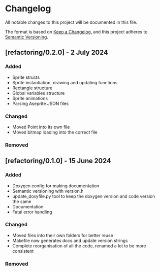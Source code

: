 # Changelog

All notable changes to this project will be documented in this file.

The format is based on [Keep a Changelog](https://keepachangelog.com/en/1.1.0/),
and this project adheres to [Semantic Versioning](https://semver.org/spec/v2.0.0.html).

## [refactoring/0.2.0] - 2 July 2024

### Added

- Sprite structs
- Sprite instantiation, drawing and updating functions
- Rectangle structure
- Global variables structure
- Sprite animations
- Parsing Aseprite JSON files

### Changed

- Moved Point into its own file
- Moved bitmap loading into the correct file

### Removed

## [refactoring/0.1.0] - 15 June 2024

### Added

- Doxygen config for making documentation
- Semantic versioning with version.h
- update_doxyfile.py tool to keep the doxygen version and code version the same
- Documentation
- Fatal error handling

### Changed

- Moved files into their own folders for better reuse
- Makefile now generates docs and update version strings
- Complete reorganisation of all the code, renamed a lot to be more consistent

### Removed

